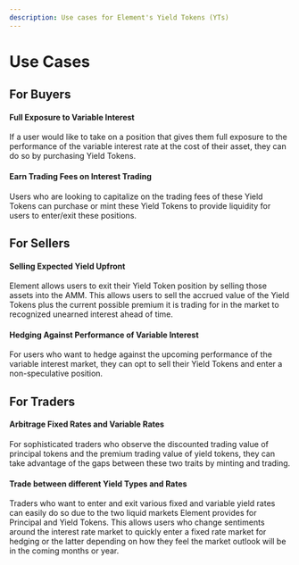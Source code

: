 ```yaml
---
description: Use cases for Element's Yield Tokens (YTs)
---
```


# Use Cases

## For Buyers

#### Full Exposure to Variable Interest

If a user would like to take on a position that gives them full exposure to the performance of the variable interest rate at the cost of their asset, they can do so by purchasing Yield Tokens.

#### Earn Trading Fees on Interest Trading

Users who are looking to capitalize on the trading fees of these Yield Tokens can purchase or mint these Yield Tokens to provide liquidity for users to enter/exit these positions.

## For Sellers

#### Selling Expected Yield Upfront

Element allows users to exit their Yield Token position by selling those assets into the AMM. This allows users to sell the accrued value of the Yield Tokens plus the current possible premium it is trading for in the market to recognized unearned interest ahead of time.

#### Hedging Against Performance of Variable Interest

For users who want to hedge against the upcoming performance of the variable interest market, they can opt to sell their Yield Tokens and enter a non-speculative position.

## For Traders

#### Arbitrage Fixed Rates and Variable Rates

For sophisticated traders who observe the discounted trading value of principal tokens and the premium trading value of yield tokens, they can take advantage of the gaps between these two traits by minting and trading.

#### Trade between different Yield Types and Rates

Traders who want to enter and exit various fixed and variable yield rates can easily do so due to the two liquid markets Element provides for Principal and Yield Tokens. This allows users who change sentiments around the interest rate market to quickly enter a fixed rate market for hedging or the latter depending on how they feel the market outlook will be in the coming months or year.

